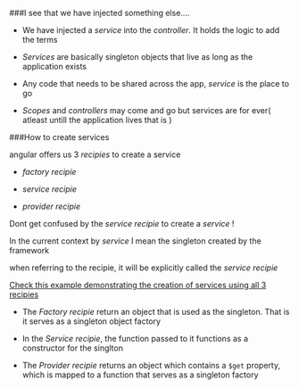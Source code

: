 ###I see that we have injected something else....


* We have injected a *service* into the *controller*. It holds the logic to add the terms

* *Services* are basically singleton objects that live as long as the application exists

* Any code that needs to be shared across the app, *service* is the place to go

* *Scopes* and *controllers* may come and go but services are for ever( atleast untill the application lives that is )




###How to create services


angular offers us 3 *recipies* to create a service

* *factory recipie*

* *service recipie*

* *provider recipie*



Dont get confused by the *service recipie* to create a *service*  !
  
In the current context by *service* I mean the singleton created by the framework

when referring to the recipie, it will be explicitly called the *service recipie*
  
[Check this example demonstrating the creation of services using all 3 recipies](https://jsfiddle.net/Kiran3807/ohf8c7kp/)


* The *Factory recipie* return an object that is used as the singleton. That is it serves as a singleton object factory

* In the *Service recipie*, the function passed to it functions as a constructor for the singlton

* The *Provider recipie*  returns an object which contains a `$get` property, which is mapped to a function that serves as a singleton factory

